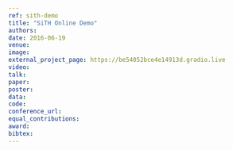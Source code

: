 ```yaml
---
ref: sith-demo
title: "SiTH Online Demo"
authors: 
date: 2016-06-19
venue:
image:
external_project_page: https://be54052bce4e14913d.gradio.live
video: 
talk: 
paper: 
poster: 
data: 
code: 
conference_url: 
equal_contributions: 
award: 
bibtex:
---
```

